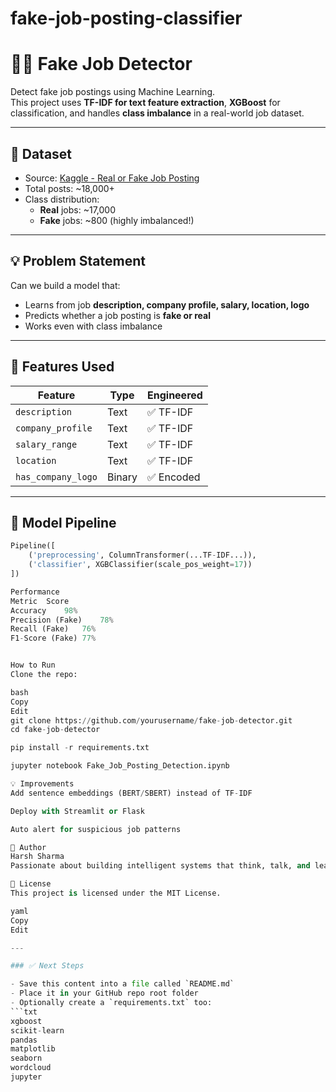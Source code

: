 # fake-job-posting-classifier
# 🕵️‍♂️ Fake Job Detector

Detect fake job postings using Machine Learning.  
This project uses **TF-IDF for text feature extraction**, **XGBoost** for classification, and handles **class imbalance** in a real-world job dataset.

---

## 📂 Dataset

- Source: [Kaggle - Real or Fake Job Posting](https://www.kaggle.com/datasets/shivamb/real-or-fake-fake-jobposting-prediction)
- Total posts: ~18,000+
- Class distribution:
  - **Real** jobs: ~17,000
  - **Fake** jobs: ~800 (highly imbalanced!)

---

## 💡 Problem Statement

Can we build a model that:
- Learns from job **description, company profile, salary, location, logo**
- Predicts whether a job posting is **fake or real**
- Works even with class imbalance

---

## 🔧 Features Used

| Feature            | Type     | Engineered |
|-------------------|----------|------------|
| `description`      | Text     | ✅ TF-IDF |
| `company_profile`  | Text     | ✅ TF-IDF |
| `salary_range`     | Text     | ✅ TF-IDF |
| `location`         | Text     | ✅ TF-IDF |
| `has_company_logo` | Binary   | ✅ Encoded |

---

## 🤖 Model Pipeline

```python
Pipeline([
    ('preprocessing', ColumnTransformer(...TF-IDF...)),
    ('classifier', XGBClassifier(scale_pos_weight=17))
])

Performance
Metric	Score
Accuracy	98%
Precision (Fake)	78%
Recall (Fake)	76%
F1-Score (Fake)	77%


How to Run
Clone the repo:

bash
Copy
Edit
git clone https://github.com/yourusername/fake-job-detector.git
cd fake-job-detector

pip install -r requirements.txt

jupyter notebook Fake_Job_Posting_Detection.ipynb

💡 Improvements
Add sentence embeddings (BERT/SBERT) instead of TF-IDF

Deploy with Streamlit or Flask

Auto alert for suspicious job patterns

🙌 Author
Harsh Sharma
Passionate about building intelligent systems that think, talk, and learn like humans 🧠

📜 License
This project is licensed under the MIT License.

yaml
Copy
Edit

---

### ✅ Next Steps

- Save this content into a file called `README.md`
- Place it in your GitHub repo root folder
- Optionally create a `requirements.txt` too:
```txt
xgboost
scikit-learn
pandas
matplotlib
seaborn
wordcloud
jupyter

